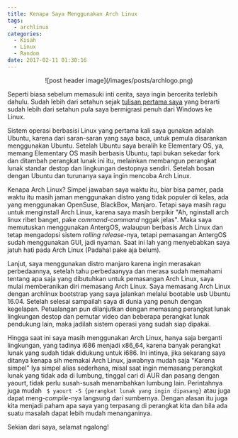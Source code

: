 ```yaml
---
title: Kenapa Saya Menggunakan Arch Linux
tags:
  - archlinux
categories:
  - Kisah
  - Linux
  - Random
date: 2017-02-11 01:30:16
---
```

<div align="center">
![post header image](/images/posts/archlogo.png)
</div>

Seperti biasa sebelum memasuki inti cerita, saya ingin bercerita terlebih dahulu. Sudah lebih dari setahun sejak [tulisan pertama saya](https://chamelemon.wordpress.com/2016/01/19/sayonara-windows-sebuah-ucapan-perpisahan-kepada-seorang-kawan/) yang berarti sudah lebih dari setahun pula saya bermigrasi penuh dari Windows ke Linux.

Sistem operasi berbasisi Linux yang pertama kali saya gunakan adalah Ubuntu, karena dari saran-saran yang saya baca, untuk pemula disarankan menggunakan Ubuntu. Setelah Ubuntu saya beralih ke Elementary OS, ya, memang Elementary OS masih berbasis Ubuntu, tapi bukan sekedar fork dan ditambah perangkat lunak ini itu, melainkan membangun perangkat lunak standar destop dan lingkungan destopnya sendiri. Setelah bosan dengan Ubuntu dan turunanya saya ingin mencoba Arch Linux. 

Kenapa Arch Linux? Simpel jawaban saya waktu itu, biar bisa pamer, pada waktu itu masih jaman menggunakan distro yang tidak populer di kelas, ada yang menggunakan OpenSuse, BlackBox, Manjaro. Tetapi saya masih ragu untuk menginstall Arch Linux, karena saya masih berpikir "Ah, nginstall arch linux ribet banget, pake _command-command_ nggak jelas". Maka saya memutuskan menggunakan AntergOS, walaupun berbasis Arch Linux dan tetap mengadopsi sistem _rolling release_-nya, tetapi pemasangan AntergOS sudah menggunakan GUI, jadi nyaman. Saat ini lah yang menyebabkan saya jatuh hati pada Arch Linux (Padahal pake aja belum).

Lanjut, saya menggunakan distro manjaro karena ingin merasakan perbedaannya, setelah tahu perbedaanyya dan merasa sudah memahami tentang apa saja yang dibutuhkan untuk pemasangan Arch Linux, saya mulai memberanikan diri memasang Arch Linux. Saya memasang Arch Linux dengan archlinux bootstrap yang saya jalankan melalui bootable usb Ubuntu 16.04. Setelah selesai sampailah saya di dunia yang penuh dengan kegelapan. Petualangan pun dilanjutkan dengan memasang perangkat lunak lingkungan destop dan pemutar video dan beberapa perangkat lunak pendukung lain, maka jadilah sistem operasi yang sudah siap dipakai.

Hingga saat ini saya masih menggunakan Arch Linux, hanya saja berganti lingkungan, yang tadinya i686 menjadi x86_64, karena banyak perangkat lunak yang sudah tidak didukung untuk i686. Ini intinya, jika sekarang saya ditanya kenapa sih memakai Arch Linux, jawabnya mudah saja "Karena simpel" Iya simpel alias sederhana, misal saat ingin memasang perangkat lunak yang tidak ada di lumbung, tinggal cari di AUR dan pasang dengan yaourt, tidak perlu susah-susah menambahkan lumbung lain. 
Perintahnya juga mudah ``` $ yaourt -S {perangkat lunak yang ingin dipasang}``` atau juga dapat meng-_compile_-nya langsung dari sumbernya. Dengan alasan itu juga kita menjadi paham apa saya yang terpasang di perangkat kita dan bila ada suatu masalah dapat lebih mudah menanganinya.

Sekian dari saya, selamat ngalong!
